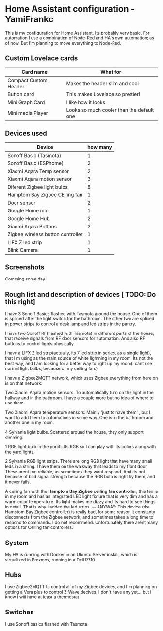 
# Home Assistant configuration - YamiFrankc

This is my configuration for Home Assistant. Its probably very basic. For automation I use a combination of Node-Red and HA's own automation; as of now.
But I'm planning to move everything to Node-Red.

## Custom Lovelace cards
| Card name             | What for                                  |
| --------------------- | ----------------------------------------- |
| Compact Custom Header | Makes the header slim and cool            |
| Button card           | This makes Lovelace so prettier!          |
| Mini Graph Card       | I like how it looks                       |
| Mini media Player     | Looks so much cooler than the default one |


##  Devices used

| Device                            | how many |
| --------------------------------- | -------- |
| Sonoff Basic (Tasmota)            | 1        |
| Sonoff Basic (ESPhome)            | 2        |
| Xiaomi Aqara Temp sensor          | 2        |
| Xiaomi Aqara motion sensor        | 3        |
| Diferent Zigbee light bulbs       | 8        |
| Hamptom Bay Zigbee CEiling fan    | 1        |
| Door sensor                       | 2        |
| Google Home mini                  | 1        |
| Google Home Hub                   | 2        |
| Xiaomi Aqara Buttons              | 2        |
| Zigbee wireless button controller | 1        |
| LIFX Z led strip                  | 1        |
| Blink Camera                      | 1        |





## Screenshots

Comming some day

## Rough list and description of devices [ TODO: Do this right]

I have 3 Sonoff Basics flashed with Tasmota around the house. One of them is spliced  after the light switch for the bathroom. The other two are spliced in power strips to control a desk lamp and led strips in the pantry.

I have two Sonoff RF(flashed with Tasmota) in different parts of the house, that receive signals from RF door sensors for automation. And also RF buttons to control lights physically.

I have a LIFX Z led strip(actually, its 7 led strip in series, as a single light), that I'm using as the main source of white lightning in my room. Its not the best way, and I am looking for a better way to light up my room(I cant use normal light bulbs, because of my ceiling fan.)

I have a Zigbee2MQTT network, which uses Zigbee everything from here on is on that network:

Two Xiaomi Aqara motion sensors. To automatically turn on the light in the hallway and in the bathroom. I have a couple more but no idea of where to use them.

Two Xiaomi Aqara temperature sensors. Mainly 'just to have them' , but I want to add them to automations in some way. One is in the bathroom and another one in my room.

4 Sylvania light bulbs. Scattered around the house, they only support dimming.

1 RGB light bulb in the porch. Its RGB so I can play with its colors along with the yard lights.

2 Sylvania RGB light strips. There are long RGB light that have many small leds in a string. I have them on the walkway that leads to my front door. These arent too reliable, as sometimes they wont respond. And its not because of bad signal strength because the RGB bulb is right by them, and it never fails.

A ceiling fan with the **Hamptom Bay Zigbee ceiling fan controller**, this fan is in my room and has an integrated LED light fixture that is very dim and has a warm color temperature. Its light makes me dizzy and its hard to see things in detail. That is why I added the led strips. -- ANYWAY: This device (the Hamptom Bay Zigbee controller) is really bad, for some reason it constanty disconnects from the Zigbee network, and sometimes takes a long time to respond to commands.
I do not recommend. Unfortunately there arent many options for Ceiling fan controllers.


## System
My HA is running with Docker in an Ubuntu Server install, which is virtualized in Proxmox, running in a Dell R710.

## Hubs
I use Zigbee2MQTT to control all of my Zigbee devices, and I'm planning on getting a Vera plus to control
Z-Wave decives. I don't have any yet... but I know I will have at least a thermostat

## Switches

I use Sonoff basics flashed with Tasmota
